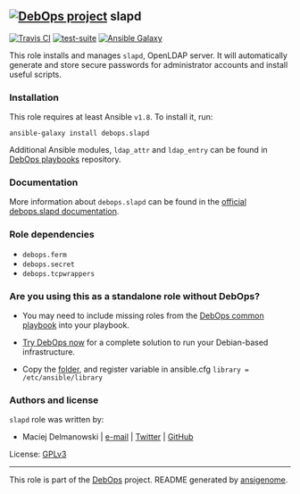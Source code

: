 ## [![DebOps project](http://debops.org/images/debops-small.png)](http://debops.org) slapd

[![Travis CI](http://img.shields.io/travis/debops/ansible-slapd.svg?style=flat)](http://travis-ci.org/debops/ansible-slapd) [![test-suite](http://img.shields.io/badge/test--suite-ansible--slapd-blue.svg?style=flat)](https://github.com/debops/test-suite/tree/master/ansible-slapd/)  [![Ansible Galaxy](http://img.shields.io/badge/galaxy-debops.slapd-660198.svg?style=flat)](https://galaxy.ansible.com/list#/roles/2243)


This role installs and manages `slapd`, OpenLDAP server. It will
automatically generate and store secure passwords for administrator
accounts and install useful scripts.

### Installation

This role requires at least Ansible `v1.8`. To install it, run:

    ansible-galaxy install debops.slapd

Additional Ansible modules, `ldap_attr` and `ldap_entry` can be found in
[DebOps playbooks](https://github.com/debops/debops-playbooks/) repository.

### Documentation

More information about `debops.slapd` can be found in the
[official debops.slapd documentation](http://docs.debops.org/en/latest/ansible/roles/debops.slapd.html).


### Role dependencies

- `debops.ferm`
- `debops.secret`
- `debops.tcpwrappers`

### Are you using this as a standalone role without DebOps?

- You may need to include missing roles from the [DebOps common
playbook](https://github.com/debops/debops-playbooks/blob/master/playbooks/service/slapd.yml)
into your playbook.

- [Try DebOps now](https://github.com/debops/debops) for a complete solution to run your Debian-based infrastructure.

- Copy the [folder](https://github.com/debops/debops-playbooks/tree/master/playbooks/library), and register variable in ansible.cfg `library = /etc/ansible/library`




### Authors and license

`slapd` role was written by:
- Maciej Delmanowski | [e-mail](mailto:drybjed@gmail.com) | [Twitter](https://twitter.com/drybjed) | [GitHub](https://github.com/drybjed)

License: [GPLv3](https://tldrlegal.com/license/gnu-general-public-license-v3-%28gpl-3%29)

***

This role is part of the [DebOps](http://debops.org/) project. README generated by [ansigenome](https://github.com/nickjj/ansigenome/).
